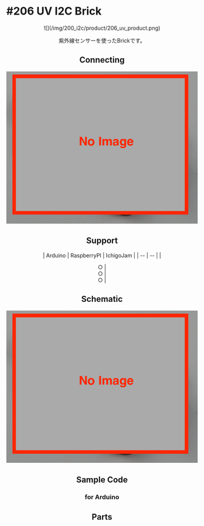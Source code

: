 # #206 UV I2C Brick

<center>![](/img/200_i2c/product/206_uv_product.png)
<!--COLORME-->

紫外線センサーを使ったBrickです。

## Connecting
![](/img/200_i2c/connect/206_uv_connect.png)

## Support
| Arduino | RaspberryPI | IchigoJam |
| -- | -- |
| <center>○ | <center>○ | <center>○ |

## Schematic
![](/img/200_i2c/schematic/206_uv_schematic.png)

## Sample Code
### for Arduino

## Parts
